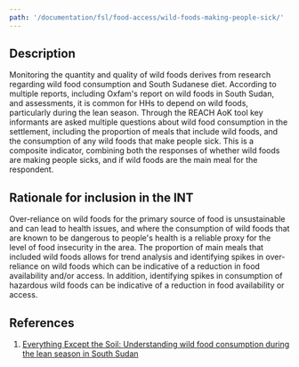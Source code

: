 ```yaml
---
path: '/documentation/fsl/food-access/wild-foods-making-people-sick/'
---
```


## Description

Monitoring the quantity and quality of wild foods derives from research regarding wild food consumption and South Sudanese diet. According to multiple reports, including Oxfam's report on wild foods in South Sudan, and assessments, it is common for HHs to depend on wild foods, particularly during the lean season. Through the REACH AoK tool key informants are asked multiple questions about wild food consumption in the settlement, including the proportion of meals that include wild foods, and the consumption of any wild foods that make people sick. This is a composite indicator, combining both the responses of whether wild foods are making people sicks, and if wild foods are the main meal for the respondent.

## Rationale for inclusion in the INT

Over-reliance on wild foods for the primary source of food is unsustainable and can lead to health issues, and where the consumption of wild foods that are known to be dangerous to people's health is a reliable proxy for the level of food insecurity in the area. The proportion of main meals that included wild foods allows for trend analysis and identifying spikes in over-reliance on wild foods which can be indicative of a reduction in food availability and/or access. In addition, identifying spikes in consumption of hazardous wild foods can be indicative of a reduction in food availability or access.

## References

1. [Everything Except the Soil: Understanding wild food consumption during the lean season in South Sudan](https://policy-practice.oxfam.org.uk/publications/everything-except-the-soil-understanding-wild-food-consumption-during-the-lean-620360)
